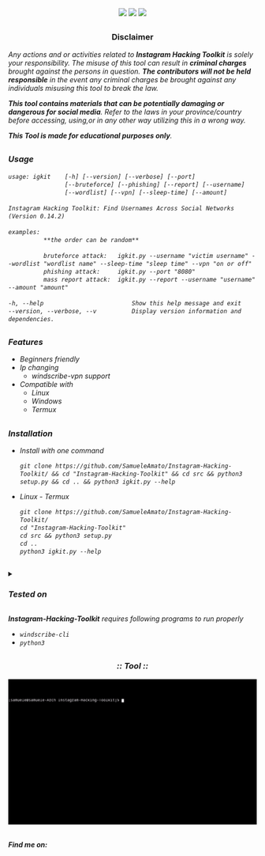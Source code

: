 <p align="center">
  <img src="https://i.ibb.co/CJ92jzN/logo.png" alt=""/>
</p>

<p align="center">
  <img src="https://img.shields.io/badge/Version-0.3.0-green?style=for-the-badge">
  <img src="https://img.shields.io/badge/Written in-Python-blue?style=for-the-badge">
  <img src="https://img.shields.io/badge/Author-SamueleAmato-937DC2?style=for-the-badge">

</p>

##

<h3><p align="center">Disclaimer</p></h3>
 
</p>

</div>


<i>Any actions and or activities related to <b>Instagram Hacking Toolkit</b> is solely your responsibility. The misuse of this tool can result in <b>criminal charges</b> brought against the persons in question. <b>The contributors will not be held responsible</b> in the event any criminal charges be brought against any individuals misusing this tool to break the law.

<b>This tool contains materials that can be potentially damaging or dangerous for social media</b>. Refer to the laws in your province/country before accessing, using,or in any other way utilizing this in a wrong way.

<b>This Tool is made for educational purposes only</b>.


##

### Usage
    usage: igkit    [-h] [--version] [--verbose] [--port]
                    [--bruteforce] [--phishing] [--report] [--username]
                    [--wordlist] [--vpn] [--sleep-time] [--amount]

    Instagram Hacking Toolkit: Find Usernames Across Social Networks (Version 0.14.2)

    examples:
              **the order can be random**

              bruteforce attack:   igkit.py --username "victim username" --wordlist "wordlist name" --sleep-time "sleep time" --vpn "on or off"
              phishing attack:     igkit.py --port "8080"
              mass report attack:  igkit.py --report --username "username" --amount "amount"

    -h, --help                         Show this help message and exit
    --version, --verbose, --v          Display version information and dependencies.       

##

### Features
  
- Beginners friendly
- Ip changing
  - windscribe-vpn support
- Compatible with
  - Linux
  - Windows
  - Termux 

 ## 
  
 ### Installation
- Install with one command
  ```
  git clone https://github.com/SamueleAmato/Instagram-Hacking-Toolkit/ && cd "Instagram-Hacking-Toolkit" && cd src && python3 setup.py && cd .. && python3 igkit.py --help
  ```


- Linux - Termux
  ```
  git clone https://github.com/SamueleAmato/Instagram-Hacking-Toolkit/
  cd "Instagram-Hacking-Toolkit"
  cd src && python3 setup.py
  cd ..
  python3 igkit.py --help
  ```

  
##

 

<details>
  <summary><h3>Tested on</h3></summary>

- **Ubuntu**
- **Debian**
- **Arch**
- **Termux**
</details>
 
  
<b>Instagram-Hacking-Toolkit</b> requires following programs to run properly 
- `windscribe-cli`
- `python3`

##

<h3 align="center"><i>:: Tool ::</i></h3>
<p align="center">
</p>
<p align="center">
  <img src="./images/video.gif" alt=""/>
</p>
 
  
##

#### Find me on:

<p>
  <img src="https://camo.githubusercontent.com/1bd9c02d067702f4cc56bc23d0432260cf89cf46ecae6c48e0dbc656ae7fc483/68747470733a2f2f696d672e736869656c64732e696f2f62616467652f4769746875622d626c75653f7374796c653d666f722d7468652d6261646765266c6f676f3d676974687562" alt=""/>

</p>
